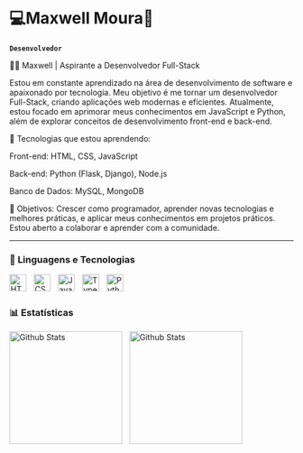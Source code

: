 # 💻Maxwell Moura👾

**`Desenvolvedor`**

👨‍💻 Maxwell | Aspirante a Desenvolvedor Full-Stack

Estou em constante aprendizado na área de desenvolvimento de software e apaixonado por tecnologia. Meu objetivo é me tornar um desenvolvedor Full-Stack, criando aplicações web modernas e eficientes. Atualmente, estou focado em aprimorar meus conhecimentos em JavaScript e Python, além de explorar conceitos de desenvolvimento front-end e back-end.

🚀 Tecnologias que estou aprendendo:

Front-end: HTML, CSS, JavaScript

Back-end: Python (Flask, Django), Node.js

Banco de Dados: MySQL, MongoDB

🔧 Objetivos: Crescer como programador, aprender novas tecnologias e melhores práticas, e aplicar meus conhecimentos em projetos práticos. Estou aberto a colaborar e aprender com a comunidade.

---

### 🤖 Linguagens e Tecnologias

<img 
    align="left" 
    alt="HTML"
    title="HTML" 
    width="30px" 
    style="padding-right: 10px;" 
    src="https://cdn.jsdelivr.net/gh/devicons/devicon@latest/icons/html5/html5-original.svg" 
/>
<img 
    align="left" 
    alt="CSS" 
    title="CSS"
    width="30px" 
    style="padding-right: 10px;" 
    src="https://cdn.jsdelivr.net/gh/devicons/devicon@latest/icons/css3/css3-original.svg" 
/>
<img 
    align="left" 
    alt="JavaScript" 
    title="JavaScript"
    width="30px" 
    style="padding-right: 10px;" 
    src="https://cdn.jsdelivr.net/gh/devicons/devicon@latest/icons/javascript/javascript-original.svg" 
/>
<img 
    align="left" 
    alt="TypeScript"
    title="TypeScript" 
    width="30px" 
    style="padding-right: 10px;" 
    src="https://cdn.jsdelivr.net/gh/devicons/devicon@latest/icons/typescript/typescript-original.svg" 
/>
<img 
    align="left" 
    alt="Python" 
    title="Python"
    width="30px" 
    style="padding-right: 10px;" 
    src="https://cdn.jsdelivr.net/gh/devicons/devicon@latest/icons/python/python-original.svg" 
/>

<br/>
<br/>

### 📊 Estatísticas

<img 
    align="left" 
    alt="Github Stats" 
    height="200" 
    style="padding-right: 10px;" 
    src="https://github-readme-stats.vercel.app/api?username=Maxwellmoura-dev&show_icons=true&theme=dark&include_all_commits=true" 
/>

<img 
    align="left" 
    alt="Github Stats" 
    height="200" 
    style="padding-right: 10px;" 
    src="https://github-readme-stats.vercel.app/api/top-langs/?username=Maxwellmoura-dev&theme=dark&include_all_commits=true" 
/>
